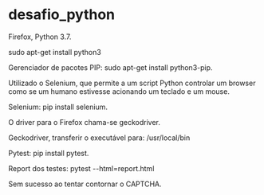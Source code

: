 # desafio_python

Firefox, Python 3.7.

sudo apt-get install python3

Gerenciador de pacotes PIP: sudo apt-get install python3-pip.

Utilizado o Selenium, que permite a um script Python controlar um browser como se um humano estivesse acionando um teclado e um mouse.

Selenium: pip install selenium.

O driver para o Firefox chama-se geckodriver.

Geckodriver, transferir o executável para: /usr/local/bin

Pytest: pip install pytest. 

Report dos testes: pytest --html=report.html

Sem sucesso ao tentar contornar o CAPTCHA.
